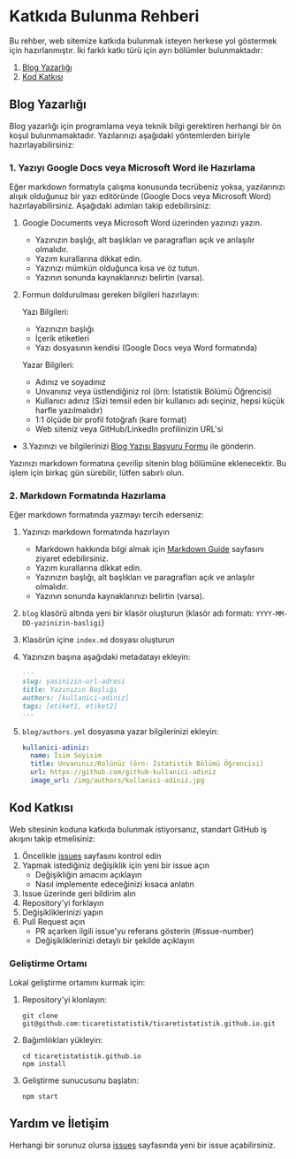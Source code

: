 # Katkıda Bulunma Rehberi

Bu rehber, web sitemize katkıda bulunmak isteyen herkese yol göstermek için hazırlanmıştır. İki farklı katkı türü için ayrı bölümler bulunmaktadır:

1. [Blog Yazarlığı](#blog-yazarlığı)
2. [Kod Katkısı](#kod-katkısı)

## Blog Yazarlığı

Blog yazarlığı için programlama veya teknik bilgi gerektiren herhangi bir ön koşul bulunmamaktadır. Yazılarınızı aşağıdaki yöntemlerden biriyle hazırlayabilirsiniz:

### 1. Yazıyı Google Docs veya Microsoft Word ile Hazırlama

Eğer markdown formatıyla çalışma konusunda tecrübeniz yoksa, yazılarınızı alışık olduğunuz bir yazı editöründe (Google Docs veya Microsoft Word) hazırlayabilirsiniz. Aşağıdaki adımları takip edebilirsiniz:

1. Google Documents veya Microsoft Word üzerinden yazınızı yazın.
   - Yazınızın başlığı, alt başlıkları ve paragrafları açık ve anlaşılır olmalıdır.
   - Yazım kurallarına dikkat edin.
   - Yazınızı mümkün olduğunca kısa ve öz tutun.
   - Yazının sonunda kaynaklarınızı belirtin (varsa).
2. Formun doldurulması gereken bilgileri hazırlayın:

   Yazı Bilgileri:
   - Yazınızın başlığı
   - İçerik etiketleri
   - Yazı dosyasının kendisi (Google Docs veya Word formatında)

   Yazar Bilgileri:
   - Adınız ve soyadınız
   - Unvanınız veya üstlendiğiniz rol (örn: İstatistik Bölümü Öğrencisi)
   - Kullanıcı adınız (Sizi temsil eden bir kullanıcı adı seçiniz, hepsi küçük harfle yazılmalıdır)
   - 1:1 ölçüde bir profil fotoğrafı (kare format)
   - Web siteniz veya GitHub/LinkedIn profilinizin URL'si

- 3.Yazınızı ve bilgilerinizi [Blog Yazısı Başvuru Formu](https://forms.gle/nQXvgBrkjBLUQjrA7) ile gönderin.

Yazınızı markdown formatına çevrilip sitenin blog bölümüne eklenecektir. Bu işlem için birkaç gün sürebilir, lütfen sabırlı olun.

### 2. Markdown Formatında Hazırlama

Eğer markdown formatında yazmayı tercih ederseniz:

1. Yazınızı markdown formatında hazırlayın
   - Markdown hakkında bilgi almak için [Markdown Guide](https://www.markdownguide.org/) sayfasını ziyaret edebilirsiniz.
   - Yazım kurallarına dikkat edin.
   - Yazınızın başlığı, alt başlıkları ve paragrafları açık ve anlaşılır olmalıdır.
   - Yazının sonunda kaynaklarınızı belirtin (varsa).
2. `blog` klasörü altında yeni bir klasör oluşturun (klasör adı formatı: `YYYY-MM-DD-yazinizin-basligi`)
3. Klasörün içine `index.md` dosyası oluşturun
4. Yazınızın başına aşağıdaki metadatayı ekleyin:

   ```markdown
   ---
   slug: yasinizin-url-adresi
   title: Yazınızın Başlığı
   authors: [kullanici-adiniz]
   tags: [etiket1, etiket2]
   ---
   ```

5. `blog/authors.yml` dosyasına yazar bilgilerinizi ekleyin:

   ```yaml
   kullanici-adiniz:
     name: İsim Soyisim
     title: Unvanınız/Rolünüz (örn: İstatistik Bölümü Öğrencisi)
     url: https://github.com/github-kullanici-adiniz
     image_url: /img/authors/kullanici-adiniz.jpg
   ```

## Kod Katkısı

Web sitesinin koduna katkıda bulunmak istiyorsanız, standart GitHub iş akışını takip etmelisiniz:

1. Öncelikle [issues](https://github.com/ticaretistatistik/ticaretistatistik.github.io/issues) sayfasını kontrol edin
2. Yapmak istediğiniz değişiklik için yeni bir issue açın
   - Değişikliğin amacını açıklayın
   - Nasıl implemente edeceğinizi kısaca anlatın
3. Issue üzerinde geri bildirim alın
4. Repository'yi forklayın
5. Değişikliklerinizi yapın
6. Pull Request açın
   - PR açarken ilgili issue'yu referans gösterin (#issue-number)
   - Değişikliklerinizi detaylı bir şekilde açıklayın

### Geliştirme Ortamı

Lokal geliştirme ortamını kurmak için:

1. Repository'yi klonlayın:

   ```shell
   git clone git@github.com:ticaretistatistik/ticaretistatistik.github.io.git
   ```

2. Bağımlılıkları yükleyin:

   ```shell
   cd ticaretistatistik.github.io
   npm install
   ```

3. Geliştirme sunucusunu başlatın:

   ```shell
   npm start
   ```

## Yardım ve İletişim

Herhangi bir sorunuz olursa [issues](https://github.com/ticaretistatistik/ticaretistatistik.github.io/issues) sayfasında yeni bir issue açabilirsiniz.
